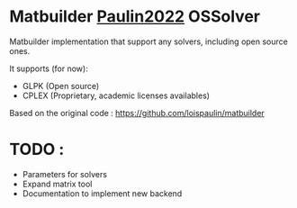 # Matbuilder [Paulin2022](https://projet.liris.cnrs.fr/matbuilder/matbuilder2022.pdf) OSSolver

Matbuilder implementation that support any solvers, including open source ones. 

It supports (for now):

* GLPK (Open source)
* CPLEX (Proprietary, academic licenses availables)

Based on the original code : https://github.com/loispaulin/matbuilder


# TODO : 

* Parameters for solvers
* Expand matrix tool
* Documentation to implement new backend
